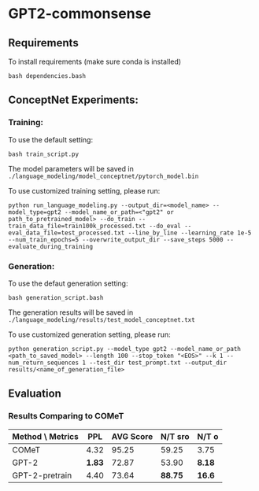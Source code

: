 # GPT2-commonsense


## Requirements

To install requirements (make sure conda is installed)

```setup
bash dependencies.bash
```

## ConceptNet Experiments:

### Training:

To use the default setting:
```
bash train_script.py
```
The model parameters will be saved in `./language_modeling/model_conceptnet/pytorch_model.bin`

To use customized training setting, please run:
```
python run_language_modeling.py --output_dir=<model_name> --model_type=gpt2 --model_name_or_path=<"gpt2" or path_to_pretrained_model> --do_train --train_data_file=train100k_processed.txt --do_eval --eval_data_file=test_processed.txt --line_by_line --learning_rate 1e-5 --num_train_epochs=5 --overwrite_output_dir --save_steps 5000 --evaluate_during_training
```

### Generation:

To use the defaut generation setting:
```
bash generation_script.bash
```
The generation results will be saved in `./language_modeling/results/test_model_conceptnet.txt`

To use customized generation setting, please run:
```
python generation_script.py --model_type gpt2 --model_name_or_path <path_to_saved_model> --length 100 --stop_token "<EOS>" --k 1 --num_return_sequences 1 --test_dir test_prompt.txt --output_dir results/<name_of_generation_file>
```

## Evaluation

### Results Comparing to COMeT


| Method \ Metrics | PPL | AVG Score | N/T sro | N/T o |
|--------| -------- | -------- | -------- | ------- |
|COMeT   | 4.32     | 95.25    | 59.25    | 3.75 |
|GPT-2   | **1.83**     | 72.87    | 53.90    | **8.18**|
|GPT-2-pretrain| 4.40|73.64|**88.75**|**16.6**|
